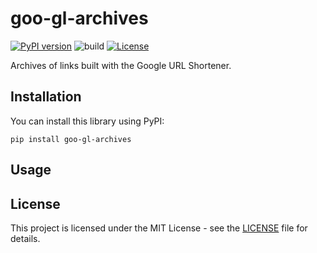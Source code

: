 # goo-gl-archives

[![PyPI version](https://badge.fury.io/py/goo-gl-archives.svg)](https://badge.fury.io/py/goo-gl-archives)
![build](https://github.com/ryohidaka/goo-gl-archives/workflows/Build/badge.svg)
[![License](https://img.shields.io/badge/license-MIT-blue.svg)](https://opensource.org/licenses/MIT)

Archives of links built with the Google URL Shortener.

## Installation

You can install this library using PyPI:

```shell
pip install goo-gl-archives
```

## Usage

## License

This project is licensed under the MIT License - see the [LICENSE](LICENSE) file for details.
